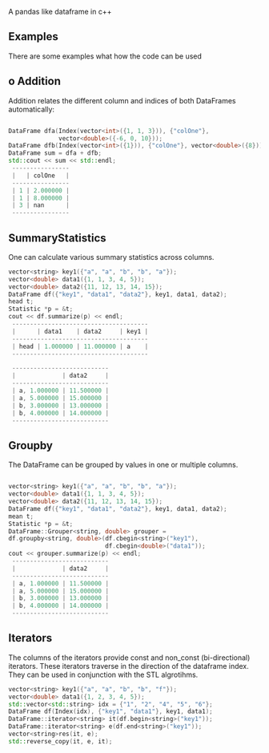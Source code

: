A pandas like dataframe in c++




Examples
--------
There are some examples what how the code can be used

o
Addition
--------
Addition relates the different column and indices of both DataFrames
automatically:
```c++

DataFrame dfa(Index(vector<int>({1, 1, 3})), {"colOne"},
              vector<double>({-6, 0, 10}));
DataFrame dfb(Index(vector<int>({1})), {"colOne"}, vector<double>({8}));
DataFrame sum = dfa + dfb;
std::cout << sum << std::endl;
 ----------------
 |   | colOne   |
 ----------------
 | 1 | 2.000000 |
 | 1 | 8.000000 |
 | 3 | nan      |
 ----------------
```

SummaryStatistics
-----------------
One can calculate various summary statistics across columns.
```c++
vector<string> key1({"a", "a", "b", "b", "a"});
vector<double> data1({1, 1, 3, 4, 5});
vector<double> data2({11, 12, 13, 14, 15});
DataFrame df({"key1", "data1", "data2"}, key1, data1, data2);
head t;
Statistic *p = &t;
cout << df.summarize(p) << endl;
 --------------------------------------
 |      | data1    | data2     | key1 |
 --------------------------------------
 | head | 1.000000 | 11.000000 | a    |
 --------------------------------------

 ---------------------------
 |             | data2     |
 ---------------------------
 | a, 1.000000 | 11.500000 |
 | a, 5.000000 | 15.000000 |
 | b, 3.000000 | 13.000000 |
 | b, 4.000000 | 14.000000 |
 ---------------------------
```

Groupby
-------
The DataFrame can be grouped by values in one or multiple columns. 
```c++

vector<string> key1({"a", "a", "b", "b", "a"});
vector<double> data1({1, 1, 3, 4, 5});
vector<double> data2({11, 12, 13, 14, 15});
DataFrame df({"key1", "data1", "data2"}, key1, data1, data2);
mean t;
Statistic *p = &t;
DataFrame::Grouper<string, double> grouper =
df.groupby<string, double>(df.cbegin<string>("key1"),
                           df.cbegin<double>("data1"));
cout << grouper.summarize(p) << endl;
 ---------------------------
 |             | data2     |
 ---------------------------
 | a, 1.000000 | 11.500000 |
 | a, 5.000000 | 15.000000 |
 | b, 3.000000 | 13.000000 |
 | b, 4.000000 | 14.000000 |
 ---------------------------
```

Iterators
---------
The columns of the iterators provide const and non_const (bi-directional)
iterators. These iterators traverse in the direction of the dataframe
index. They can be used in conjunction with the STL algrotihms.
```c++
vector<string> key1({"a", "a", "b", "b", "f"});
vector<double> data1({1, 2, 3, 4, 5});
std::vector<std::string> idx = {"1", "2", "4", "5", "6"};
DataFrame df(Index(idx), {"key1", "data1"}, key1, data1);
DataFrame::iterator<string> it(df.begin<string>("key1"));
DataFrame::iterator<string> e(df.end<string>("key1"));
vector<string>res(it, e);
std::reverse_copy(it, e, it);
```







